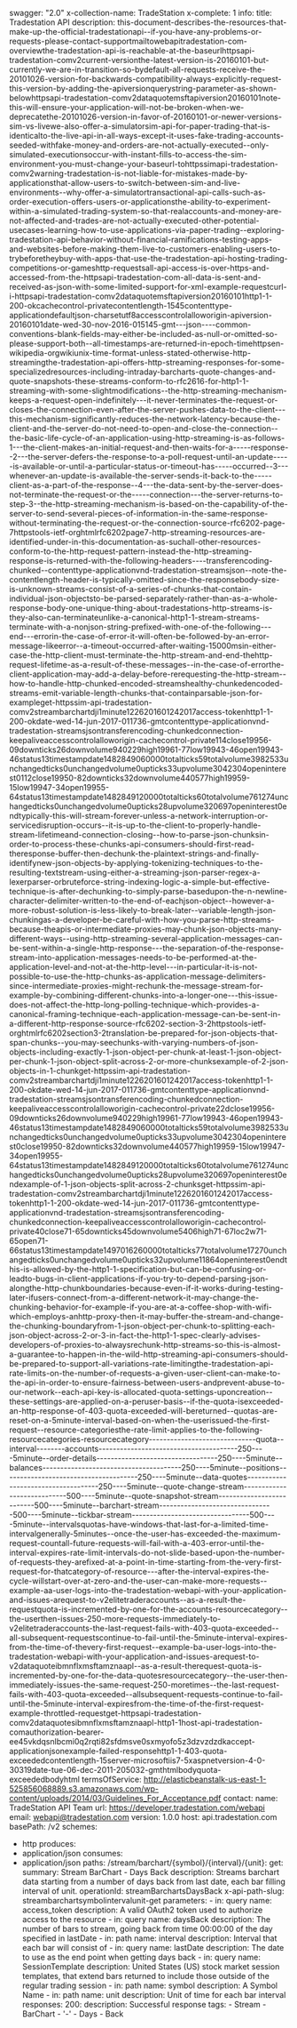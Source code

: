 swagger: "2.0"
x-collection-name: TradeStation
x-complete: 1
info:
  title: Tradestation API
  description: this-document-describes-the-resources-that-make-up-the-official-tradestationapi--if-you-have-any-problems-or-requests-please-contact-supportmailtowebapitradestation-com-overviewthe-tradestation-api-is-reachable-at-the-baseurlhttpsapi-tradestation-comv2current-versionthe-latest-version-is-20160101-but-currently-we-are-in-transition-so-bydefault-all-requests-receive-the-20101026-version-for-backwards-compatibility-always-explicitly-request-this-version-by-adding-the-apiversionquerystring-parameter-as-shown-belowhttpsapi-tradestation-comv2dataquotemsftapiversion20160101note-this-will-ensure-your-application-will-not-be-broken-when-we-deprecatethe-20101026-version-in-favor-of-20160101-or-newer-versions-sim-vs-livewe-also-offer-a-simulatorsim-api-for-paper-trading-that-is-identicalto-the-live-api-in-all-ways-except-it-uses-fake-trading-accounts-seeded-withfake-money-and-orders-are-not-actually-executed--only-simulated-executionsoccur-with-instant-fills-to-access-the-sim-environment-you-must-change-your-baseurl-tohttpssimapi-tradestation-comv2warning-tradestation-is-not-liable-for-mistakes-made-by-applicationsthat-allow-users-to-switch-between-sim-and-live-environments--why-offer-a-simulatortransactional-api-calls-such-as-order-execution-offers-users-or-applicationsthe-ability-to-experiment-within-a-simulated-trading-system-so-that-realaccounts-and-money-are-not-affected-and-trades-are-not-actually-executed-other-potential-usecases-learning-how-to-use-applications-via-paper-trading--exploring-tradestation-api-behavior-without-financial-ramifications-testing-apps-and-websites-before-making-them-live-to-customers-enabling-users-to-trybeforetheybuy-with-apps-that-use-the-tradestation-api-hosting-trading-competitions-or-gameshttp-requestsall-api-access-is-over-https-and-accessed-from-the-httpsapi-tradestation-com-all-data-is-sent-and-received-as-json-with-some-limited-support-for-xml-example-requestcurl-i-httpsapi-tradestation-comv2dataquotemsftapiversion20160101http1-1-200-okcachecontrol-privatecontentlength-1545contenttype-applicationdefaultjson-charsetutf8accesscontrolalloworigin-apiversion-20160101date-wed-30-nov-2016-015145-gmt---json----common-conventions-blank-fields-may-either-be-included-as-null-or-omitted-so-please-support-both--all-timestamps-are-returned-in-epoch-timehttpsen-wikipedia-orgwikiunix-time-format-unless-stated-otherwise-http-streamingthe-tradestation-api-offers-http-streaming-responses-for-some-specializedresources-including-intraday-barcharts-quote-changes-and-quote-snapshots-these-streams-conform-to-rfc2616-for-http1-1-streaming-with-some-slightmodifications--the-http-streaming-mechanism-keeps-a-request-open-indefinitely---it-never-terminates-the-request-or-closes-the-connection-even-after-the-server-pushes-data-to-the-client---this-mechanism-significantly-reduces-the-network-latency-because-the-client-and-the-server-do-not-need-to-open-and-close-the-connection--the-basic-life-cycle-of-an-application-using-http-streaming-is-as-follows-1---the-client-makes-an-initial-request-and-then-waits-for-a-----response--2---the-server-defers-the-response-to-a-poll-request-until-an-update-----is-available-or-until-a-particular-status-or-timeout-has-----occurred--3---whenever-an-update-is-available-the-server-sends-it-back-to-the-----client-as-a-part-of-the-response--4---the-data-sent-by-the-server-does-not-terminate-the-request-or-the-----connection---the-server-returns-to-step-3--the-http-streaming-mechanism-is-based-on-the-capability-of-the-server-to-send-several-pieces-of-information-in-the-same-response-without-terminating-the-request-or-the-connection-source-rfc6202-page-7httpstools-ietf-orghtmlrfc6202page7-http-streaming-resources-are-identified-under-in-this-documentation-as-suchall-other-resources-conform-to-the-http-request-pattern-instead-the-http-streaming-response-is-returned-with-the-following-headers----transferencoding-chunked--contenttype-applicationvnd-tradestation-streamsjson--note-the-contentlength-header-is-typically-omitted-since-the-responsebody-size-is-unknown-streams-consist-of-a-series-of-chunks-that-contain-individual-json-objectsto-be-parsed-separately-rather-than-as-a-whole-response-body-one-unique-thing-about-tradestations-http-streams-is-they-also-can-terminateunlike-a-canonical-http1-1-stream-streams-terminate-with-a-nonjson-string-prefixed-with-one-of-the-following---end---errorin-the-case-of-error-it-will-often-be-followed-by-an-error-message-likeerror--a-timeout-occurred-after-waiting-15000msin-either-case-the-http-client-must-terminate-the-http-stream-and-end-thehttp-request-lifetime-as-a-result-of-these-messages--in-the-case-of-errorthe-client-application-may-add-a-delay-before-rerequesting-the-http-stream--how-to-handle-http-chunked-encoded-streamshealthy-chunkedencoded-streams-emit-variable-length-chunks-that-containparsable-json-for-exampleget-httpssim-api-tradestation-comv2streambarchartdji1minute1226201601242017access-tokenhttp1-1-200-okdate-wed-14-jun-2017-011736-gmtcontenttype-applicationvnd-tradestation-streamsjsontransferencoding-chunkedconnection-keepaliveaccesscontrolalloworigin-cachecontrol-private114close19956-09downticks26downvolume940229high19961-77low19943-46open19943-46status13timestampdate1482849060000totalticks59totalvolume3982533unchangedticks0unchangedvolume0upticks33upvolume3042304openinterest0112close19950-82downticks32downvolume440577high19959-15low19947-34open19955-64status13timestampdate1482849120000totalticks60totalvolume761274unchangedticks0unchangedvolume0upticks28upvolume320697openinterest0endtypically-this-will-stream-forever-unless-a-network-interruption-or-servicedisruption-occurs--it-is-up-to-the-client-to-properly-handle-stream-lifetimeand-connection-closing--how-to-parse-json-chunksin-order-to-process-these-chunks-api-consumers-should-first-read-theresponse-buffer-then-dechunk-the-plaintext-strings-and-finally-identifynew-json-objects-by-applying-tokenizing-techniques-to-the-resulting-textstream-using-either-a-streaming-json-parser-regex-a-lexerparser-orbruteforce-string-indexing-logic-a-simple-but-effective-technique-is-after-dechunking-to-simply-parse-basedupon-the-n-newline-character-delimiter-written-to-the-end-of-eachjson-object--however-a-more-robust-solution-is-less-likely-to-break-later--variable-length-json-chunkingas-a-developer-be-careful-with-how-you-parse-http-streams-because-theapis-or-intermediate-proxies-may-chunk-json-objects-many-different-ways--using-http-streaming-several-application-messages-can-be-sent-within-a-single-http-response---the-separation-of-the-response-stream-into-application-messages-needs-to-be-performed-at-the-application-level-and-not-at-the-http-level---in-particular-it-is-not-possible-to-use-the-http-chunks-as-application-message-delimiters-since-intermediate-proxies-might-rechunk-the-message-stream-for-example-by-combining-different-chunks-into-a-longer-one---this-issue-does-not-affect-the-http-long-polling-technique-which-provides-a-canonical-framing-technique-each-application-message-can-be-sent-in-a-different-http-response-source-rfc6202-section-3-2httpstools-ietf-orghtmlrfc6202section3-2translation-be-prepared-for-json-objects-that-span-chunks--you-may-seechunks-with-varying-numbers-of-json-objects-including-exactly-1-json-object-per-chunk-at-least-1-json-object-per-chunk-1-json-object-split-across-2-or-more-chunksexample-of-2-json-objects-in-1-chunkget-httpssim-api-tradestation-comv2streambarchartdji1minute1226201601242017access-tokenhttp1-1-200-okdate-wed-14-jun-2017-011736-gmtcontenttype-applicationvnd-tradestation-streamsjsontransferencoding-chunkedconnection-keepaliveaccesscontrolalloworigin-cachecontrol-private22dclose19956-09downticks26downvolume940229high19961-77low19943-46open19943-46status13timestampdate1482849060000totalticks59totalvolume3982533unchangedticks0unchangedvolume0upticks33upvolume3042304openinterest0close19950-82downticks32downvolume440577high19959-15low19947-34open19955-64status13timestampdate1482849120000totalticks60totalvolume761274unchangedticks0unchangedvolume0upticks28upvolume320697openinterest0endexample-of-1-json-objects-split-across-2-chunksget-httpssim-api-tradestation-comv2streambarchartdji1minute1226201601242017access-tokenhttp1-1-200-okdate-wed-14-jun-2017-011736-gmtcontenttype-applicationvnd-tradestation-streamsjsontransferencoding-chunkedconnection-keepaliveaccesscontrolalloworigin-cachecontrol-private40close71-65downticks45downvolume5406high71-67loc2w71-65open71-66status13timestampdate1497016260000totalticks77totalvolume17270unchangedticks0unchangedvolume0upticks32upvolume11864openinterest0endthis-is-allowed-by-the-http1-1-specification-but-can-be-confusing-or-leadto-bugs-in-client-applications-if-you-try-to-depend-parsing-json-alongthe-http-chunkboundaries-because-even-if-it-works-during-testing-later-ifusers-connect-from-a-different-network-it-may-change-the-chunking-behavior-for-example-if-you-are-at-a-coffee-shop-with-wifi-which-employs-anhttp-proxy-then-it-may-buffer-the-stream-and-change-the-chunking-boundaryfrom-1-json-object-per-chunk-to-splitting-each-json-object-across-2-or-3-in-fact-the-http1-1-spec-clearly-advises-developers-of-proxies-to-alwaysrechunk-http-streams-so-this-is-almost-a-guarantee-to-happen-in-the-wild-http-streaming-api-consumers-should-be-prepared-to-support-all-variations-rate-limitingthe-tradestation-api-rate-limits-on-the-number-of-requests-a-given-user-client-can-make-to-the-api-in-order-to-ensure-fairness-between-users-andprevent-abuse-to-our-network--each-api-key-is-allocated-quota-settings-uponcreation--these-settings-are-applied-on-a-peruser-basis--if-the-quota-isexceeded-an-http-response-of-403-quota-exceeded-will-bereturned--quotas-are-reset-on-a-5minute-interval-based-on-when-the-userissued-the-first-request--resource-categoriesthe-rate-limit-applies-to-the-following-resourcecategories-resourcecategory------------------------------quota--interval--------accounts---------------------------------------250----5minute--order-details----------------------------------250----5minute--balances---------------------------------------250----5minute--positions--------------------------------------250----5minute--data-quotes------------------------------------250----5minute--quote-change-stream----------------------------500----5minute--quote-snapshot-stream--------------------------500----5minute--barchart-stream--------------------------------500----5minute--tickbar-stream---------------------------------500----5minute--intervalsquotas-have-windows-that-last-for-a-limited-time-intervalgenerally-5minutes--once-the-user-has-exceeded-the-maximum-request-countall-future-requests-will-fail-with-a-403-error-until-the-interval-expires-rate-limit-intervals-do-not-slide-based-upon-the-number-of-requests-they-arefixed-at-a-point-in-time-starting-from-the-very-first-request-for-thatcategory-of-resource---after-the-interval-expires-the-cycle-willstart-over-at-zero-and-the-user-can-make-more-requests--example-aa-user-logs-into-the-tradestation-webapi-with-your-application-and-issues-arequest-to-v2elitetraderaccounts--as-a-result-the-requestquota-is-incremented-by-one-for-the-accounts-resourcecategory--the-userthen-issues-250-more-requests-immediately-to-v2elitetraderaccounts-the-last-request-fails-with-403-quota-exceeded--all-subsequent-requestscontinue-to-fail-until-the-5minute-interval-expires-from-the-time-of-thevery-first-request--example-ba-user-logs-into-the-tradestation-webapi-with-your-application-and-issues-arequest-to-v2dataquoteibmnflxmsftamznaapl--as-a-result-therequest-quota-is-incremented-by-one-for-the-data-quotesresourcecategory--the-user-then-immediately-issues-the-same-request-250-moretimes--the-last-request-fails-with-403-quota-exceeded--allsubsequent-requests-continue-to-fail-until-the-5minute-interval-expiresfrom-the-time-of-the-first-request-example-throttled-requestget-httpsapi-tradestation-comv2dataquotesibmnflxmsftamznaapl-http1-1host-api-tradestation-comauthorization-bearer-ee45vkdqsnlbcmi0q2rqti82sfdmsve0sxmyofo5z3dzvzdzdkaccept-applicationjsonexample-failed-responsehttp1-1-403-quota-exceededcontentlength-15server-microsoftiis7-5xaspnetversion-4-0-30319date-tue-06-dec-2011-205032-gmthtmlbodyquota-exceededbodyhtml
  termsOfService: http://elasticbeanstalk-us-east-1-525856068889.s3.amazonaws.com/wp-content/uploads/2014/03/Guidelines_For_Acceptance.pdf
  contact:
    name: TradeStation API Team
    url: https://developer.tradestation.com/webapi
    email: webapi@tradestation.com
  version: 1.0.0
host: api.tradestation.com
basePath: /v2
schemes:
- http
produces:
- application/json
consumes:
- application/json
paths:
  /stream/barchart/{symbol}/{interval}/{unit}:
    get:
      summary: Stream BarChart - Days Back
      description: Streams barchart data starting from a number of days back from
        last date, each bar filling interval of unit.
      operationId: streamBarchartsDaysBack
      x-api-path-slug: streambarchartsymbolintervalunit-get
      parameters:
      - in: query
        name: access_token
        description: A valid OAuth2 token used to authorize access to the resource
      - in: query
        name: daysBack
        description: The number of bars to stream, going back from time 00:00:00 of
          the day specified in lastDate
      - in: path
        name: interval
        description: Interval that each bar will consist of
      - in: query
        name: lastDate
        description: The date to use as the end point when getting days back
      - in: query
        name: SessionTemplate
        description: United States (US) stock market session templates, that extend
          bars returned to include those outside of the regular trading session
      - in: path
        name: symbol
        description: A Symbol Name
      - in: path
        name: unit
        description: Unit of time for each bar interval
      responses:
        200:
          description: Successful response
      tags:
      - Stream
      - BarChart
      - '-'
      - Days
      - Back